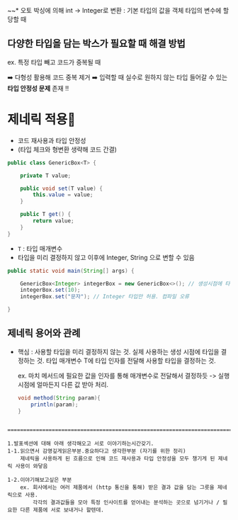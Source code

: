 ~~* 오토 박싱에 의해 int -> Integer로 변환 : 기본 타입의 값을 객체 타입의 변수에 할당할 때

## 다양한 타입을 담는 박스가 필요할 때 해결 방법
ex. 특정 타입 빼고 코드가 중복될 때

➡️ 다형성 활용해 코드 중복 제거
➡️ 입력할 때 실수로 원하지 않는 타입 들어갈 수 있는 **타입 안정성 문제** 존재 ‼️

# 제네릭 적용
* 코드 재사용과 타입 안정성 
* (타입 체크와 형변환 생략해 코드 간결)
```java
public class GenericBox<T> {

	private T value;

	public void set(T value) {
		this.value = value;
	}

	public T get() {
		return value;
	}
}
```
* `T` : 타입 매개변수 
* 타입을 미리 결정하지 않고 이후에 Integer, String 으로 변할 수 있음

```java
public static void main(String[] args) {

	GenericBox<Integer> integerBox = new GenericBox<>(); // 생성시점에 타입 결정 //타입 추론
	integerBox.set(10);
	integerBox.set("문자"); // Integer 타입만 허용. 컴파일 오류

}
```


## 제네릭 용어와 관례
* 핵심 : 사용할 타입을 미리 결정하지 않는 것. 실제 사용하는 생성 시점에 타입을 결정하는 것. 
	타입 매개변수 T에 타입 인자를 전달해 사용할 타입을 결정하는 것.
	
	ex. 마치 메서드에 필요한 값을 인자를 통해 매개변수로 전달해서 결정하듯 -> 실행시점에 얼마든지 다른 값 받아 처리.
	```java
	void method(String param){
		println(param);
	}
```

=======================================================================

1.발표섹션에 대해 아래 생각해오고 서로 이야기하는시간갖기.
1-1.읽으면서 감명깊게읽은부분.중요하다고 생각한부분 (자기를 위한 정리)
	제네릭을 사용하게 된 흐름으로 인해 코드 재사용과 타입 안정성을 모두 챙기게 된 제네릭 사용이 와닿음                                           

1-2.이야기해보고싶은 부분
	ex. 회사에서는 여러 제품에서 (http 통신을 통해) 받은 결과 값을 담는 그릇을 제네릭으로 사용.
	    각각의 결과값들을 모아 특정 인사이트를 얻어내는 분석하는 곳으로 넘기거나 / 필요한 다른 제품에 서로 보내거나 할텐데. 

